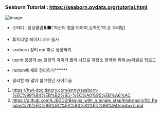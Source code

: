 ### Seaborn Tutorial : https://seaborn.pydata.org/tutorial.html

![image](https://user-images.githubusercontent.com/94737255/217571541-058b8872-ffd6-404a-be18-84805270b98b.png)

- 스터디 : 깜냥클럽🐈‍⬛('자신의 힘을 다하여,능력껏'의 순 우리말)
- 튜토리얼 페이지 코드 필사
- seaborn 정리 md 따로 생성하기
- ipynb 용량과 py 용량의 차이가 많이 나므로 저장소 절약을 위해 py파일로 업로드
- notion에 새로 정리하기******

- 정리할 때 많이 참고했던 사이트들  
1. https://hwi-doc.tistory.com/entry/seaborn-%EC%99%84%EB%B2%BD-%EC%A0%95%EB%A6%AC   
2. https://github.com/LJEDD2/Begins_with_a_single_step/blob/main/03_Pandas%26%EC%8B%9C%EA%B0%81%ED%99%94/seaborn.md
